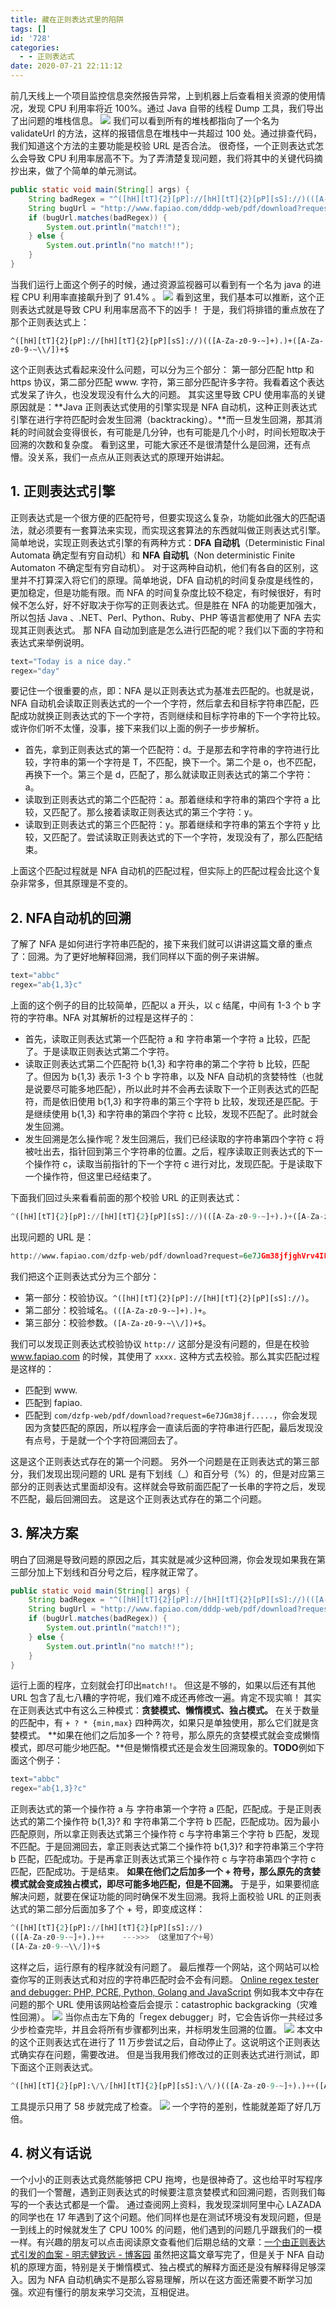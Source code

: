 ```yaml
---
title: 藏在正则表达式里的陷阱
tags: []
id: '728'
categories:
  - - 正则表达式
date: 2020-07-21 22:11:12
---
```


前几天线上一个项目监控信息突然报告异常，上到机器上后查看相关资源的使用情况，发现 CPU 利用率将近 100%。通过 Java 自带的线程 Dump 工具，我们导出了出问题的堆栈信息。 ![](https://images-aiyc-1301641396.cos.ap-guangzhou.myqcloud.com/20200721220409.png) 我们可以看到所有的堆栈都指向了一个名为 validateUrl 的方法，这样的报错信息在堆栈中一共超过 100 处。通过排查代码，我们知道这个方法的主要功能是校验 URL 是否合法。 很奇怪，一个正则表达式怎么会导致 CPU 利用率居高不下。为了弄清楚复现问题，我们将其中的关键代码摘抄出来，做了个简单的单元测试。

```java
public static void main(String[] args) {
    String badRegex = "^([hH][tT]{2}[pP]://[hH][tT]{2}[pP][sS]://)(([A-Za-z0-9-~]+).)+([A-Za-z0-9-~\\\\/])+$";
    String bugUrl = "http://www.fapiao.com/dddp-web/pdf/download?request=6e7JGxxxxx4ILd-kExxxxxxxqJ4-CHLmqVnenXC692m74H38sdfdsazxcUmfcOH2fAfY1Vw__%5EDadIfJgiEf";
    if (bugUrl.matches(badRegex)) {
        System.out.println("match!!");
    } else {
        System.out.println("no match!!");
    }
}
```

当我们运行上面这个例子的时候，通过资源监视器可以看到有一个名为 java 的进程 CPU 利用率直接飙升到了 91.4% 。 ![](https://images-aiyc-1301641396.cos.ap-guangzhou.myqcloud.com/20200721220424.png) 看到这里，我们基本可以推断，这个正则表达式就是导致 CPU 利用率居高不下的凶手！ 于是，我们将排错的重点放在了那个正则表达式上：

```regex
^([hH][tT]{2}[pP]://[hH][tT]{2}[pP][sS]://)(([A-Za-z0-9-~]+).)+([A-Za-z0-9-~\\/])+$
```

这个正则表达式看起来没什么问题，可以分为三个部分： 第一部分匹配 http 和 https 协议，第二部分匹配 www. 字符，第三部分匹配许多字符。我看着这个表达式发呆了许久，也没发现没有什么大的问题。 其实这里导致 CPU 使用率高的关键原因就是：**Java 正则表达式使用的引擎实现是 NFA 自动机，这种正则表达式引擎在进行字符匹配时会发生回溯（backtracking）。**而一旦发生回溯，那其消耗的时间就会变得很长，有可能是几分钟，也有可能是几个小时，时间长短取决于回溯的次数和复杂度。 看到这里，可能大家还不是很清楚什么是回溯，还有点懵。没关系，我们一点点从正则表达式的原理开始讲起。

## 1\. 正则表达式引擎

正则表达式是一个很方便的匹配符号，但要实现这么复杂，功能如此强大的匹配语法，就必须要有一套算法来实现，而实现这套算法的东西就叫做正则表达式引擎。简单地说，实现正则表达式引擎的有两种方式：**DFA 自动机**（Deterministic Final Automata 确定型有穷自动机）和 **NFA 自动机**（Non deterministic Finite Automaton 不确定型有穷自动机）。 对于这两种自动机，他们有各自的区别，这里并不打算深入将它们的原理。简单地说，DFA 自动机的时间复杂度是线性的，更加稳定，但是功能有限。而 NFA 的时间复杂度比较不稳定，有时候很好，有时候不怎么好，好不好取决于你写的正则表达式。但是胜在 NFA 的功能更加强大，所以包括 Java 、.NET、Perl、Python、Ruby、PHP 等语言都使用了 NFA 去实现其正则表达式。 那 NFA 自动加到底是怎么进行匹配的呢？我们以下面的字符和表达式来举例说明。

```python
text="Today is a nice day."
regex="day"
```

要记住一个很重要的点，即：NFA 是以正则表达式为基准去匹配的。也就是说，NFA 自动机会读取正则表达式的一个一个字符，然后拿去和目标字符串匹配，匹配成功就换正则表达式的下一个字符，否则继续和目标字符串的下一个字符比较。或许你们听不太懂，没事，接下来我们以上面的例子一步步解析。

*   首先，拿到正则表达式的第一个匹配符：d。于是那去和字符串的字符进行比较，字符串的第一个字符是 T，不匹配，换下一个。第二个是 o，也不匹配，再换下一个。第三个是 d，匹配了，那么就读取正则表达式的第二个字符：a。
*   读取到正则表达式的第二个匹配符：a。那着继续和字符串的第四个字符 a 比较，又匹配了。那么接着读取正则表达式的第三个字符：y。
*   读取到正则表达式的第三个匹配符：y。那着继续和字符串的第五个字符 y 比较，又匹配了。尝试读取正则表达式的下一个字符，发现没有了，那么匹配结束。

上面这个匹配过程就是 NFA 自动机的匹配过程，但实际上的匹配过程会比这个复杂非常多，但其原理是不变的。

## 2\. NFA自动机的回溯

了解了 NFA 是如何进行字符串匹配的，接下来我们就可以讲讲这篇文章的重点了：回溯。为了更好地解释回溯，我们同样以下面的例子来讲解。

```python
text="abbc"
regex="ab{1,3}c"
```

上面的这个例子的目的比较简单，匹配以 a 开头，以 c 结尾，中间有 1-3 个 b 字符的字符串。NFA 对其解析的过程是这样子的：

*   首先，读取正则表达式第一个匹配符 a 和 字符串第一个字符 a 比较，匹配了。于是读取正则表达式第二个字符。
*   读取正则表达式第二个匹配符 b{1,3} 和字符串的第二个字符 b 比较，匹配了。但因为 b{1,3} 表示 1-3 个 b 字符串，以及 NFA 自动机的贪婪特性（也就是说要尽可能多地匹配），所以此时并不会再去读取下一个正则表达式的匹配符，而是依旧使用 b{1,3} 和字符串的第三个字符 b 比较，发现还是匹配。于是继续使用 b{1,3} 和字符串的第四个字符 c 比较，发现不匹配了。此时就会发生回溯。
*   发生回溯是怎么操作呢？发生回溯后，我们已经读取的字符串第四个字符 c 将被吐出去，指针回到第三个字符串的位置。之后，程序读取正则表达式的下一个操作符 c，读取当前指针的下一个字符 c 进行对比，发现匹配。于是读取下一个操作符，但这里已经结束了。

下面我们回过头来看看前面的那个校验 URL 的正则表达式：

```python
^([hH][tT]{2}[pP]://[hH][tT]{2}[pP][sS]://)(([A-Za-z0-9-~]+).)+([A-Za-z0-9-~\\/])+$
```

出现问题的 URL 是：

```python
http://www.fapiao.com/dzfp-web/pdf/download?request=6e7JGm38jfjghVrv4ILd-kEn64HcUX4qL4a4qJ4-CHLmqVnenXC692m74H5oxkjgdsYazxcUmfcOH2fAfY1Vw__%5EDadIfJgiEf
```

我们把这个正则表达式分为三个部分：

*   第一部分：校验协议。`^([hH][tT]{2}[pP]://[hH][tT]{2}[pP][sS]://)`。
*   第二部分：校验域名。`(([A-Za-z0-9-~]+).)+`。
*   第三部分：校验参数。`([A-Za-z0-9-~\\/])+$`。

我们可以发现正则表达式校验协议 `http://` 这部分是没有问题的，但是在校验 www.fapiao.com 的时候，其使用了 `xxxx.` 这种方式去校验。那么其实匹配过程是这样的：

*   匹配到 www.
*   匹配到 fapiao.
*   匹配到 `com/dzfp-web/pdf/download?request=6e7JGm38jf.....`，你会发现因为贪婪匹配的原因，所以程序会一直读后面的字符串进行匹配，最后发现没有点号，于是就一个个字符回溯回去了。

这是这个正则表达式存在的第一个问题。 另外一个问题是在正则表达式的第三部分，我们发现出现问题的 URL 是有下划线（\_）和百分号（%）的，但是对应第三部分的正则表达式里面却没有。这样就会导致前面匹配了一长串的字符之后，发现不匹配，最后回溯回去。 这是这个正则表达式存在的第二个问题。

## 3\. 解决方案

明白了回溯是导致问题的原因之后，其实就是减少这种回溯，你会发现如果我在第三部分加上下划线和百分号之后，程序就正常了。

```java
public static void main(String[] args) {
    String badRegex = "^([hH][tT]{2}[pP]://[hH][tT]{2}[pP][sS]://)(([A-Za-z0-9-~]+).)+([A-Za-z0-9-~_%\\\\/])+$";
    String bugUrl = "http://www.fapiao.com/dddp-web/pdf/download?request=6e7JGxxxxx4ILd-kExxxxxxxqJ4-CHLmqVnenXC692m74H38sdfdsazxcUmfcOH2fAfY1Vw__%5EDadIfJgiEf";
    if (bugUrl.matches(badRegex)) {
        System.out.println("match!!");
    } else {
        System.out.println("no match!!");
    }
}
```

运行上面的程序，立刻就会打印出`match!!`。 但这是不够的，如果以后还有其他 URL 包含了乱七八糟的字符呢，我们难不成还再修改一遍。肯定不现实嘛！ 其实在正则表达式中有这么三种模式：**贪婪模式、懒惰模式、独占模式。** 在关于数量的匹配中，有 `+ ? * {min,max}` 四种两次，如果只是单独使用，那么它们就是贪婪模式。 **如果在他们之后加多一个 ? 符号，那么原先的贪婪模式就会变成懒惰模式，即尽可能少地匹配。**但是懒惰模式还是会发生回溯现象的。**TODO**例如下面这个例子：

```python
text="abbc"
regex="ab{1,3}?c"
```

正则表达式的第一个操作符 a 与 字符串第一个字符 a 匹配，匹配成。于是正则表达式的第二个操作符 b{1,3}? 和 字符串第二个字符 b 匹配，匹配成功。因为最小匹配原则，所以拿正则表达式第三个操作符 c 与字符串第三个字符 b 匹配，发现不匹配。于是回溯回去，拿正则表达式第二个操作符 b{1,3}? 和字符串第三个字符 b 匹配，匹配成功。于是再拿正则表达式第三个操作符 c 与字符串第四个字符 c 匹配，匹配成功。于是结束。 **如果在他们之后加多一个 + 符号，那么原先的贪婪模式就会变成独占模式，即尽可能多地匹配，但是不回溯。** 于是乎，如果要彻底解决问题，就要在保证功能的同时确保不发生回溯。我将上面校验 URL 的正则表达式的第二部分后面加多了个 + 号，即变成这样：

```python
^([hH][tT]{2}[pP]://[hH][tT]{2}[pP][sS]://)
(([A-Za-z0-9-~]+).)++    --->>> （这里加了个+号）
([A-Za-z0-9-~\\/])+$
```

这样之后，运行原有的程序就没有问题了。 最后推荐一个网站，这个网站可以检查你写的正则表达式和对应的字符串匹配时会不会有问题。 [Online regex tester and debugger: PHP, PCRE, Python, Golang and JavaScript](https://regex101.com/) 例如我本文中存在问题的那个 URL 使用该网站检查后会提示：catastrophic backgracking（灾难性回溯）。 ![](https://images-aiyc-1301641396.cos.ap-guangzhou.myqcloud.com/20200721220826.png) 当你点击左下角的「regex debugger」时，它会告诉你一共经过多少步检查完毕，并且会将所有步骤都列出来，并标明发生回溯的位置。 ![](https://images-aiyc-1301641396.cos.ap-guangzhou.myqcloud.com/20200721220854.png) 本文中的这个正则表达式在进行了 11 万步尝试之后，自动停止了。这说明这个正则表达式确实存在问题，需要改进。 但是当我用我们修改过的正则表达式进行测试，即下面这个正则表达式。

```python
^([hH][tT]{2}[pP]:\/\/[hH][tT]{2}[pP][sS]:\/\/)(([A-Za-z0-9-~]+).)++([A-Za-z0-9-~\\\/])+$
```

工具提示只用了 58 步就完成了检查。 ![](https://images-aiyc-1301641396.cos.ap-guangzhou.myqcloud.com/20200721220932.png) 一个字符的差别，性能就差距了好几万倍。

## 4\. 树义有话说

一个小小的正则表达式竟然能够把 CPU 拖垮，也是很神奇了。这也给平时写程序的我们一个警醒，遇到正则表达式的时候要注意贪婪模式和回溯问题，否则我们每写的一个表达式都是一个雷。 通过查阅网上资料，我发现深圳阿里中心 LAZADA 的同学也在 17 年遇到了这个问题。他们同样也是在测试环境没有发现问题，但是一到线上的时候就发生了 CPU 100% 的问题，他们遇到的问题几乎跟我们的一模一样。有兴趣的朋友可以点击阅读原文查看他们后期总结的文章：[一个由正则表达式引发的血案 - 明志健致远 - 博客园](http://www.cnblogs.com/study-everyday/p/7426862.html) 虽然把这篇文章写完了，但是关于 NFA 自动机的原理方面，特别是关于懒惰模式、独占模式的解释方面还是没有解释得足够深入。因为 NFA 自动机确实不是那么容易理解，所以在这方面还需要不断学习加强。欢迎有懂行的朋友来学习交流，互相促进。